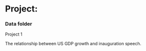 # Project: 
### Data folder


Project 1

The relationship between US GDP growth and inauguration speech.

